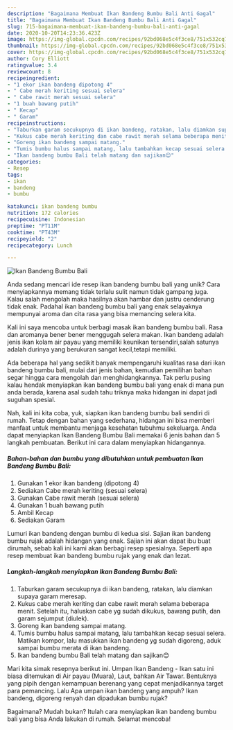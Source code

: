 ```yaml
---
description: "Bagaimana Membuat Ikan Bandeng Bumbu Bali Anti Gagal"
title: "Bagaimana Membuat Ikan Bandeng Bumbu Bali Anti Gagal"
slug: 715-bagaimana-membuat-ikan-bandeng-bumbu-bali-anti-gagal
date: 2020-10-20T14:23:36.423Z
image: https://img-global.cpcdn.com/recipes/92bd068e5c4f3ce8/751x532cq70/ikan-bandeng-bumbu-bali-foto-resep-utama.jpg
thumbnail: https://img-global.cpcdn.com/recipes/92bd068e5c4f3ce8/751x532cq70/ikan-bandeng-bumbu-bali-foto-resep-utama.jpg
cover: https://img-global.cpcdn.com/recipes/92bd068e5c4f3ce8/751x532cq70/ikan-bandeng-bumbu-bali-foto-resep-utama.jpg
author: Cory Elliott
ratingvalue: 3.4
reviewcount: 8
recipeingredient:
- "1 ekor ikan bandeng dipotong 4"
- " Cabe merah keriting sesuai selera"
- " Cabe rawit merah sesuai selera"
- "1 buah bawang putih"
- " Kecap"
- " Garam"
recipeinstructions:
- "Taburkan garam secukupnya di ikan bandeng, ratakan, lalu diamkan supaya garam meresap."
- "Kukus cabe merah keriting dan cabe rawit merah selama beberapa menit. Setelah itu, haluskan cabe yg sudah dikukus, bawang putih, dan garam sejumput (diulek)."
- "Goreng ikan bandeng sampai matang."
- "Tumis bumbu halus sampai matang, lalu tambahkan kecap sesuai selera. Matikan kompor, lalu masukkan ikan bandeng yg sudah digoreng, aduk sampai bumbu merata di ikan bandeng."
- "Ikan bandeng bumbu Bali telah matang dan sajikan😊"
categories:
- Resep
tags:
- ikan
- bandeng
- bumbu

katakunci: ikan bandeng bumbu 
nutrition: 172 calories
recipecuisine: Indonesian
preptime: "PT11M"
cooktime: "PT43M"
recipeyield: "2"
recipecategory: Lunch

---
```



![Ikan Bandeng Bumbu Bali](https://img-global.cpcdn.com/recipes/92bd068e5c4f3ce8/751x532cq70/ikan-bandeng-bumbu-bali-foto-resep-utama.jpg)

Anda sedang mencari ide resep ikan bandeng bumbu bali yang unik? Cara menyiapkannya memang tidak terlalu sulit namun tidak gampang juga. Kalau salah mengolah maka hasilnya akan hambar dan justru cenderung tidak enak. Padahal ikan bandeng bumbu bali yang enak selayaknya mempunyai aroma dan cita rasa yang bisa memancing selera kita.

Kali ini saya mencoba untuk berbagi masak ikan bandeng bumbu bali. Rasa dan aromanya bener bener menggugah selera makan. Ikan bandeng adalah jenis ikan kolam air payau yang memiliki keunikan tersendiri,salah satunya adalah durinya yang berukuran sangat kecil,tetapi memiliki.

Ada beberapa hal yang sedikit banyak mempengaruhi kualitas rasa dari ikan bandeng bumbu bali, mulai dari jenis bahan, kemudian pemilihan bahan segar hingga cara mengolah dan menghidangkannya. Tak perlu pusing kalau hendak menyiapkan ikan bandeng bumbu bali yang enak di mana pun anda berada, karena asal sudah tahu triknya maka hidangan ini dapat jadi suguhan spesial.


Nah, kali ini kita coba, yuk, siapkan ikan bandeng bumbu bali sendiri di rumah. Tetap dengan bahan yang sederhana, hidangan ini bisa memberi manfaat untuk membantu menjaga kesehatan tubuhmu sekeluarga. Anda dapat menyiapkan Ikan Bandeng Bumbu Bali memakai 6 jenis bahan dan 5 langkah pembuatan. Berikut ini cara dalam menyiapkan hidangannya.

<!--inarticleads1-->

##### Bahan-bahan dan bumbu yang dibutuhkan untuk pembuatan Ikan Bandeng Bumbu Bali:

1. Gunakan 1 ekor ikan bandeng (dipotong 4)
1. Sediakan  Cabe merah keriting (sesuai selera)
1. Gunakan  Cabe rawit merah (sesuai selera)
1. Gunakan 1 buah bawang putih
1. Ambil  Kecap
1. Sediakan  Garam


Lumuri ikan bandeng dengan bumbu di kedua sisi. Sajian ikan bandeng bumbu rujak adalah hidangan yang enak. Sajian ini akan dapat ibu buat dirumah, sebab kali ini kami akan berbagi resep spesialnya. Seperti apa resep membuat ikan bandeng bumbu rujak yang enak dan lezat. 

<!--inarticleads2-->

##### Langkah-langkah menyiapkan Ikan Bandeng Bumbu Bali:

1. Taburkan garam secukupnya di ikan bandeng, ratakan, lalu diamkan supaya garam meresap.
1. Kukus cabe merah keriting dan cabe rawit merah selama beberapa menit. Setelah itu, haluskan cabe yg sudah dikukus, bawang putih, dan garam sejumput (diulek).
1. Goreng ikan bandeng sampai matang.
1. Tumis bumbu halus sampai matang, lalu tambahkan kecap sesuai selera. Matikan kompor, lalu masukkan ikan bandeng yg sudah digoreng, aduk sampai bumbu merata di ikan bandeng.
1. Ikan bandeng bumbu Bali telah matang dan sajikan😊


Mari kita simak resepnya berikut ini. Umpan Ikan Bandeng - Ikan satu ini biasa ditemukan di Air payau (Muara), Laut, bahkan Air Tawar. Bentuknya yang pipih dengan kemampuan berenang yang cepat menjadikannya target para pemancing. Lalu Apa umpan ikan bandeng yang ampuh? Ikan bandeng, digoreng renyah dan dipadukan bumbu rujak? 

Bagaimana? Mudah bukan? Itulah cara menyiapkan ikan bandeng bumbu bali yang bisa Anda lakukan di rumah. Selamat mencoba!
